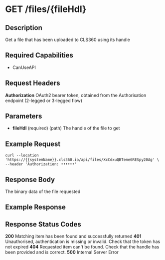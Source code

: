 # GET /files/{fileHdl}

## Description
Get a file that has been uploaded to CLS360 using its handle

## Required Capabilities
* CanUseAPI

## Request Headers

**Authorization** OAuth2 bearer token, obtained from the Authorisation endpoint (2-legged or 3-legged flow)

## Parameters
* **fileHdl** (required) (path) The handle of the file to get

## Example Request
```
curl --location 'https://{{systemName}}.cls360.io/api/files/XcCdxuQBTeme6RESpy20Ag' \
--header 'Authorization: ••••••'
```

## Response Body
The binary data of the file requested

## Example Response


## Response Status Codes
**200** Matching item has been found and successfully returned
**401** Unauthorised, authentication is missing or invalid. Check that the token has not expired
**404** Requested item can't be found. Check that the handle has been provided and is correct.
**500** Internal Server Error

